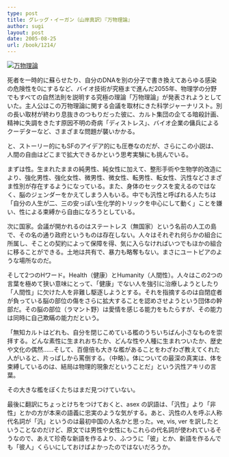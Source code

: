 ```yaml
---
type: post
title: グレッグ・イーガン（山岸真訳）『万物理論』
author: sugi
layout: post
date: 2005-08-25
url: /book/1214/
---
```

<a href="http://www.amazon.co.jp/exec/obidos/ASIN/4488711022/chezsugi-22/ref=nosim/" onclick="_gaq.push(['_trackEvent', 'outbound-article', 'http://www.amazon.co.jp/exec/obidos/ASIN/4488711022/chezsugi-22/ref=nosim/', '']);" name="amazletlink" target="_blank"><img src="http://i1.wp.com/ec2.images-amazon.com/images/I/51J3DEJJ1TL.SL160.jpg?w=660" alt="万物理論" class="alignleft" data-recalc-dims="1" /></a>

死者を一時的に蘇らせたり、自分のDNAを別の分子で書き換えてあらゆる感染の危険性を0にするなど、バイオ技術が究極まで進んだ2055年、物理学の分野でもすべての自然法則を説明する究極の理論「万物理論」が発表されようとしていた。主人公はこの万物理論に関する会議を取材にきた科学ジャーナリスト。別の長い取材が終わり息抜きのつもりだった彼に、カルト集団の企てる暗殺計画、精神に失調をきたす原因不明の奇病「ディストレス」、バイオ企業の傭兵によるクーデターなど、さまざまな問題が襲いかかる。

と、ストーリー的にもSFのアイデア的にも圧巻なのだが、さらにこの小説は、人間の自由はどこまで拡大できるかという思考実験にも挑んでいる。

まずは性。生まれたままの純男性、純女性に加えて、整形手術や生物学的改造により、強化男性、強化女性、微男性、微女性、転男性、転女性、汎性などさまざま性別が存在するようになっている。また、身体のセックスを変えるのではなく、脳のジェンダーをかえてしまう人もいる。中でも汎性と呼ばれる人たちは「自分の人生が二、三の安っぽい生化学的トリックを中心にして動く」ことを嫌い、性による束縛から自由になろうとしている。

次に国家。会議が開かれるのはステートレス（無国家）という名前の人工の島で、その名の通り政府というものは存在しない。人々はそれぞれ何らかの組合に所属し、そことの契約によって保障を得、気に入らなければいつでもほかの組合に移ることができる。土地は共有で、暴力も略奪もない。まさにユートピアのような場所なのだ。

そして2つのHワード。Health（健康）とHumanity（人間性）。人々はこの2つの言葉を極めて狭い意味にとって、「健康」でない人を強引に治療しようとしたり「人間性」に欠けた人を非難し駆逐しようとする。それを指摘するのは自閉症者が負っている脳の部位の傷をさらに拡大することを認めさせようという団体の幹部だ。その脳の部位（ラマント野）は愛情を感じる能力をもたらすが、その能力は同時に自己欺瞞の能力だという。

「無知カルトはどれも、自分を閉じこめている檻のうちいちばん小さなものを崇拝する。どんな素性に生まれおちたか、どんな性や人種に生まれついたか、歴史や文化の偶然......そして、百億倍も大きな檻があることをわざわざ教えてくれた人がいると、片っぱしから罵倒する。（中略）。体についての最深の真実は、体を束縛しているのは、結局は物理的現象だということだ」という汎性アキリの言葉。

その大きな檻をぼくたちはまだ見つけていない。

最後に翻訳にちょっとけちをつけておくと、asex の訳語は、「汎性」より「非性」とかの方が本来の語義に忠実のような気がする。あと、汎性の人を呼ぶ人称代名詞が「汎」というのは最初中国の人名かと思った。ve, vis, ver を訳したということなのだけど、原文では男性や女性にもこれらの代名詞が使われているそうなので、あえて珍奇な新語を作るより、ふつうに「彼」とか、新語を作るんでも「彼人」くらいにしておけばよかったのではないだろうか。

